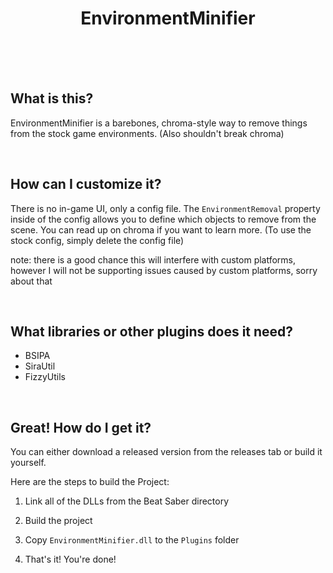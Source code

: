 <div align="center">
    <h1>EnvironmentMinifier</h1>
    <br/>
    <br/>
    <br/>
</div>

## What is this?

EnvironmentMinifier is a barebones, chroma-style way to remove things from the stock game environments. (Also shouldn't break chroma)

<br/>

## How can I customize it?

There is no in-game UI, only a config file. The ``EnvironmentRemoval`` property inside of the config allows you to define which objects to remove from the scene. You can read up on chroma if you want to learn more. (To use the stock config, simply delete the config file)

note: there is a good chance this will interfere with custom platforms, however I will not be supporting issues caused by custom platforms, sorry about that

<br/>

## What libraries or other plugins does it need?

 * BSIPA
 * SiraUtil
 * FizzyUtils

<br/>

## Great! How do I get it?

You can either download a released version from the releases tab or build it yourself.

Here are the steps to build the Project:

1. Link all of the DLLs from the Beat Saber directory

2. Build the project

3. Copy ``EnvironmentMinifier.dll`` to the ``Plugins`` folder

4. That's it! You're done!
